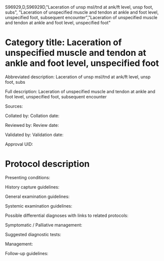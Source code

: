 S96929,D,S96929D,"Laceration of unsp msl/tnd at ank/ft level, unsp foot, subs", "Laceration of unspecified muscle and tendon at ankle and foot level, unspecified foot, subsequent encounter","Laceration of unspecified muscle and tendon at ankle and foot level, unspecified foot"
# Category title: Laceration of unspecified muscle and tendon at ankle and foot level, unspecified foot

Abbreviated description: Laceration of unsp msl/tnd at ank/ft level, unsp foot, subs

Full description: Laceration of unspecified muscle and tendon at ankle and foot level, unspecified foot, subsequent encounter

Sources:

Collated by:
Collation date:

Reviewed by:
Review date:

Validated by:
Validation date:

Approval UID:

# Protocol description

Presenting conditions:

History capture guidelines:

General examination guidelines:

Systemic examination guidelines:

Possible differential diagnoses with links to related protocols:

Symptomatic / Palliative management:

Suggested diagnostic tests:

Management:

Follow-up guidelines:
